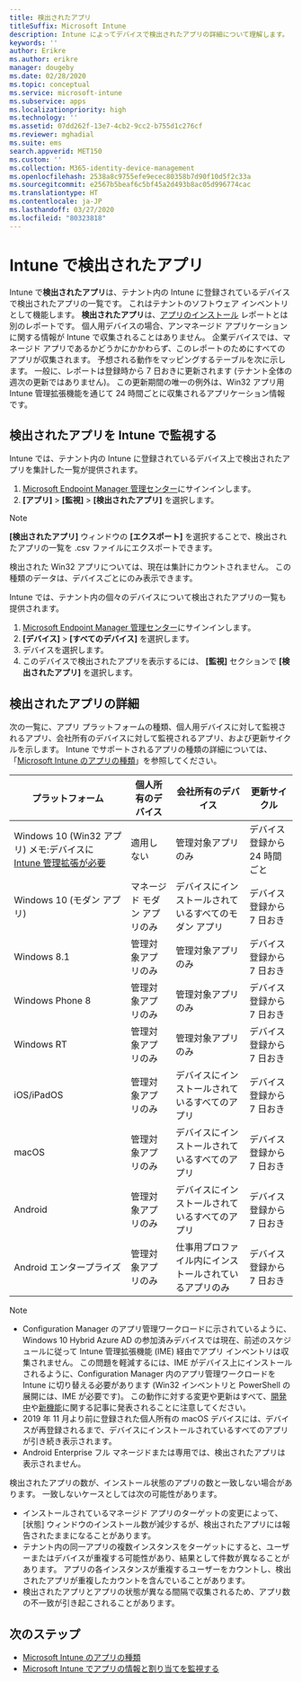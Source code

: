 ```yaml
---
title: 検出されたアプリ
titleSuffix: Microsoft Intune
description: Intune によってデバイスで検出されたアプリの詳細について理解します。
keywords: ''
author: Erikre
ms.author: erikre
manager: dougeby
ms.date: 02/28/2020
ms.topic: conceptual
ms.service: microsoft-intune
ms.subservice: apps
ms.localizationpriority: high
ms.technology: ''
ms.assetid: 07dd262f-13e7-4cb2-9cc2-b755d1c276cf
ms.reviewer: mghadial
ms.suite: ems
search.appverid: MET150
ms.custom: ''
ms.collection: M365-identity-device-management
ms.openlocfilehash: 2538a8c9755efe9ecec80358b7d90f10d5f2c33a
ms.sourcegitcommit: e2567b5beaf6c5bf45a2d493b8ac05d996774cac
ms.translationtype: HT
ms.contentlocale: ja-JP
ms.lasthandoff: 03/27/2020
ms.locfileid: "80323818"
---
```

# <a name="intune-discovered-apps"></a>Intune で検出されたアプリ

Intune で**検出されたアプリ**は、テナント内の Intune に登録されているデバイスで検出されたアプリの一覧です。 これはテナントのソフトウェア インベントリとして機能します。 **検出されたアプリ**は、[アプリのインストール](apps-monitor.md) レポートとは別のレポートです。 個人用デバイスの場合、アンマネージド アプリケーションに関する情報が Intune で収集されることはありません。 企業デバイスでは、マネージド アプリであるかどうかにかかわらず、このレポートのためにすべてのアプリが収集されます。 予想される動作をマッピングするテーブルを次に示します。 一般に、レポートは登録時から 7 日おきに更新されます (テナント全体の週次の更新ではありません)。 この更新期間の唯一の例外は、Win32 アプリ用 Intune 管理拡張機能を通じて 24 時間ごとに収集されるアプリケーション情報です。

## <a name="monitor-discovered-apps-with-intune"></a>検出されたアプリを Intune で監視する

Intune では、テナント内の Intune に登録されているデバイス上で検出されたアプリを集計した一覧が提供されます。

1. [Microsoft Endpoint Manager 管理センター](https://go.microsoft.com/fwlink/?linkid=2109431)にサインインします。
2. **[アプリ]**  >  **[監視]**  >  **[検出されたアプリ]** を選択します。

>[!NOTE]
>**[検出されたアプリ]** ウィンドウの **[エクスポート]** を選択することで、検出されたアプリの一覧を .csv ファイルにエクスポートできます。
>
>検出された Win32 アプリについては、現在は集計にカウントされません。 この種類のデータは、デバイスごとにのみ表示できます。

Intune では、テナント内の個々のデバイスについて検出されたアプリの一覧も提供されます。

1. [Microsoft Endpoint Manager 管理センター](https://go.microsoft.com/fwlink/?linkid=2109431)にサインインします。
2. **[デバイス]**  >  **[すべてのデバイス]** を選択します。
3. デバイスを選択します。
4. このデバイスで検出されたアプリを表示するには、 **[監視]** セクションで **[検出されたアプリ]** を選択します。

## <a name="details-of-discovered-apps"></a>検出されたアプリの詳細

次の一覧に、アプリ プラットフォームの種類、個人用デバイスに対して監視されるアプリ、会社所有のデバイスに対して監視されるアプリ、および更新サイクルを示します。 Intune でサポートされるアプリの種類の詳細については、「[Microsoft Intune のアプリの種類](apps-add.md#app-types-in-microsoft-intune)」を参照してください。

| プラットフォーム | 個人所有のデバイス | 会社所有のデバイス | 更新サイクル |
|------------------------------------------------------------------------|----------------------------------|--------------------------------------------------|---------------------------------------|
| Windows 10 (Win32 アプリ) メモ:デバイスに [Intune 管理拡張が必要](intune-management-extension.md) | 適用しない | 管理対象アプリのみ | デバイス登録から 24 時間ごと |
| Windows 10 (モダン アプリ) | マネージド モダン アプリのみ | デバイスにインストールされているすべてのモダン アプリ | デバイス登録から 7 日おき |
| Windows 8.1 | 管理対象アプリのみ | 管理対象アプリのみ | デバイス登録から 7 日おき |
| Windows Phone 8 | 管理対象アプリのみ | 管理対象アプリのみ | デバイス登録から 7 日おき |
| Windows RT | 管理対象アプリのみ | 管理対象アプリのみ | デバイス登録から 7 日おき |
| iOS/iPadOS | 管理対象アプリのみ | デバイスにインストールされているすべてのアプリ | デバイス登録から 7 日おき |
| macOS | 管理対象アプリのみ | デバイスにインストールされているすべてのアプリ | デバイス登録から 7 日おき |
| Android | 管理対象アプリのみ | デバイスにインストールされているすべてのアプリ | デバイス登録から 7 日おき |
| Android エンタープライズ | 管理対象アプリのみ | 仕事用プロファイル内にインストールされているアプリのみ | デバイス登録から 7 日おき |

> [!NOTE]
> - Configuration Manager のアプリ管理ワークロードに示されているように、Windows 10 Hybrid Azure AD の参加済みデバイスでは現在、前述のスケジュールに従って Intune 管理拡張機能 (IME) 経由でアプリ インベントリは収集されません。 この問題を軽減するには、IME がデバイス上にインストールされるように、Configuration Manager 内のアプリ管理ワークロードを Intune に切り替える必要があります (Win32 インベントリと PowerShell の展開には、IME が必要です)。 この動作に対する変更や更新はすべて、[開発中](../fundamentals/in-development.md)や[新機能](../fundamentals/whats-new.md)に関する記事に発表されることに注意してください。
> - 2019 年 11 月より前に登録された個人所有の macOS デバイスには、デバイスが再登録されるまで、デバイスにインストールされているすべてのアプリが引き続き表示されます。
> - Android Enterprise フル マネージドまたは専用では、検出されたアプリは表示されません。

検出されたアプリの数が、インストール状態のアプリの数と一致しない場合があります。 一致しないケースとしては次の可能性があります。

- インストールされているマネージド アプリのターゲットの変更によって、[状態] ウィンドウのインストール数が減少するが、検出されたアプリには報告されたままになることがあります。
- テナント内の同一アプリの複数インスタンスをターゲットにすると、ユーザーまたはデバイスが重複する可能性があり、結果として件数が異なることがあります。 アプリの各インスタンスが重複するユーザーをカウントし、検出されたアプリが重複したカウントを含んでいることがあります。
- 検出されたアプリとアプリの状態が異なる間隔で収集されるため、アプリ数の不一致が引き起こされることがあります。

## <a name="next-steps"></a>次のステップ

- [Microsoft Intune のアプリの種類](apps-add.md#app-types-in-microsoft-intune)
- [Microsoft Intune でアプリの情報と割り当てを監視する](apps-monitor.md)
